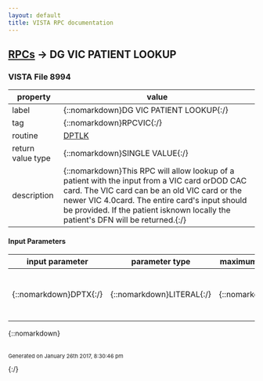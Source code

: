 ```yaml
---
layout: default
title: VISTA RPC documentation
---
```




## [RPCs](TableOfContent.md) &#8594; DG VIC PATIENT LOOKUP 



### VISTA File 8994 


 property | value 
--- | --- 
 label | {::nomarkdown}DG VIC PATIENT LOOKUP{:/}
 tag | {::nomarkdown}RPCVIC{:/}
 routine | [DPTLK](http://code.osehra.org/dox/Routine_DPTLK_source.html)
 return value type | {::nomarkdown}SINGLE VALUE{:/}
 description | {::nomarkdown}This RPC will allow lookup of a patient with the input from a VIC card orDOD CAC card. The VIC card can be an old VIC card or the newer VIC 4.0card.  The entire card's input should be provided.  If the patient isknown locally the patient's DFN will be returned.{:/}

#### Input Parameters

| input parameter | parameter type | maximum data length | required | description | 
| --- | --- | --- | --- | --- | 
| {::nomarkdown}DPTX{:/} | {::nomarkdown}LITERAL{:/} | {::nomarkdown}255{:/} | {::nomarkdown}true{:/} | {::nomarkdown}This should be the entire input from either the Magnetic Strip or theBarcode.{:/} | 

{::nomarkdown} <br/><br/><p style="font-size: 11px">Generated on January 26th 2017, 8:30:46 pm</p>{:/}